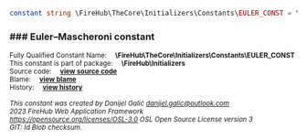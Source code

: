 
```php
constant string \FireHub\TheCore\Initializers\Constants\EULER_CONST = \FIREHUB_EULER_CONST
```

### ### Euler–Mascheroni constant
<sub>Fully Qualified Constant Name:  **\FireHub\TheCore\Initializers\Constants\EULER_CONST**</sub><br>
<sub>This constant is part of package:  **\FireHub\Initializers**</sub><br>
<sub>Source code:  **[view source code](https://github.com/The-FireHub-Project/TheCore/blob/v1.0/src/initializers/constants/math.php#L61)**</sub><br>
<sub>Blame:  **[view blame](https://github.com/The-FireHub-Project/TheCore/blame/v1.0/src/initializers/constants/math.php)**</sub><br>
<sub>History:  **[view history](https://github.com/The-FireHub-Project/TheCore/commits/v1.0/src/initializers/constants/math.php)**</sub><br>

<sub>_This constant was created by Danijel Galić <danijel.galic@outlook.com>_</sub><br>
<sub>_2023 FireHub Web Application Framework_</sub><br>
<sub>_<https://opensource.org/licenses/OSL-3.0> OSL Open Source License version 3_</sub><br>
<sub>_GIT: $Id$ Blob checksum._</sub><br>


